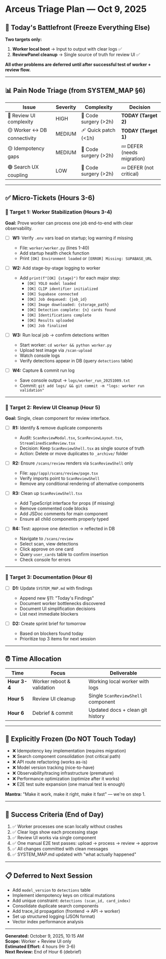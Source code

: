 # Arceus Triage Plan — Oct 9, 2025

## 🎯 Today's Battlefront (Freeze Everything Else)

**Two targets only:**
1. **Worker local boot** → Input to output with clear logs ✅
2. **ReviewPanel cleanup** → Single source of truth for review UI ✅

**All other problems are deferred until after successful test of worker + review flow.**

---

## 📊 Pain Node Triage (from SYSTEM_MAP §6)

| Issue | Severity | Complexity | Decision |
|-------|----------|------------|----------|
| 🔴 Review UI complexity | HIGH | 🧱 Code surgery (>2h) | **TODAY (Target 2)** |
| 🟡 Worker ↔ DB connectivity | MEDIUM | 🩹 Quick patch (<1h) | **TODAY (Target 1)** |
| 🟡 Idempotency gaps | MEDIUM | 🧱 Code surgery (>2h) | 💤 DEFER (needs migration) |
| 🟢 Search UX coupling | LOW | 🧱 Code surgery (>2h) | 💤 DEFER (not critical) |

---

## ✅ Micro-Tickets (Hours 3-6)

### 🎯 Target 1: Worker Stabilization (Hours 3-4)

**Goal:** Prove worker can process one job end-to-end with clear observability.

- [ ] **W1:** Verify `.env` vars load on startup; log warning if missing
  - File: `worker/worker.py` (lines 1-40)
  - Add startup health check function
  - Print `[OK] Environment loaded` or `[ERROR] Missing: SUPABASE_URL`

- [ ] **W2:** Add stage-by-stage logging to worker
  - Add `print(f"[OK] {stage}")` for each major step:
    - `[OK] YOLO model loaded`
    - `[OK] CLIP identifier initialized`
    - `[OK] Supabase connected`
    - `[OK] Job dequeued: {job_id}`
    - `[OK] Image downloaded: {storage_path}`
    - `[OK] Detection complete: {n} cards found`
    - `[OK] Identifications complete`
    - `[OK] Results uploaded`
    - `[OK] Job finalized`

- [ ] **W3:** Run local job → confirm detections written
  - Start worker: `cd worker && python worker.py`
  - Upload test image via `/scan-upload`
  - Watch console logs
  - Verify detections appear in DB (query `detections` table)

- [ ] **W4:** Capture & commit run log
  - Save console output → `logs/worker_run_20251009.txt`
  - Commit: `git add logs/ && git commit -m "logs: worker run validation"`

---

### 🎨 Target 2: Review UI Cleanup (Hour 5)

**Goal:** Single, clean component for review interface.

- [ ] **R1:** Identify & remove duplicate components
  - Audit: `ScanReviewModal.tsx`, `ScanReviewLayout.tsx`, `StreamlinedScanReview.tsx`
  - Decision: Keep `ScanReviewShell.tsx` as single source of truth
  - Action: Delete or move duplicates to `_archive/` folder

- [ ] **R2:** Ensure `/scans/review` renders via `ScanReviewShell` only
  - File: `app/(app)/scans/review/page.tsx`
  - Verify imports point to `ScanReviewShell`
  - Remove any conditional rendering of alternative components

- [ ] **R3:** Clean up `ScanReviewShell.tsx`
  - Add TypeScript interface for props (if missing)
  - Remove commented code blocks
  - Add JSDoc comments for main component
  - Ensure all child components properly typed

- [ ] **R4:** Test: approve one detection → reflected in DB
  - Navigate to `/scans/review`
  - Select scan, view detections
  - Click approve on one card
  - Query `user_cards` table to confirm insertion
  - Check console for errors

---

### 📝 Target 3: Documentation (Hour 6)

- [ ] **D1:** Update `SYSTEM_MAP.md` with findings
  - Append new §11: "Today's Findings"
  - Document worker bottlenecks discovered
  - Document UI simplification decisions
  - List next immediate blockers

- [ ] **D2:** Create sprint brief for tomorrow
  - Based on blockers found today
  - Prioritize top 3 items for next session

---

## ⏰ Time Allocation

| Time | Focus | Deliverable |
|------|-------|-------------|
| **Hour 3-4** | Worker reboot & validation | Working local worker with logs |
| **Hour 5** | Review UI cleanup | Single `ScanReviewShell` component |
| **Hour 6** | Debrief & commit | Updated docs + clean git history |

---

## 🚫 Explicitly Frozen (Do NOT Touch Today)

- ❌ Idempotency key implementation (requires migration)
- ❌ Search component consolidation (not critical path)
- ❌ API route refactoring (works as-is)
- ❌ Model version tracking (nice-to-have)
- ❌ Observability/tracing infrastructure (premature)
- ❌ Performance optimization (optimize after it works)
- ❌ E2E test suite expansion (one manual test is enough)

**Mantra:** "Make it work, make it right, make it fast" — we're on step 1.

---

## 🎯 Success Criteria (End of Day)

1. ✅ Worker processes one scan locally without crashes
2. ✅ Clear logs show each processing stage
3. ✅ Review UI works via single component
4. ✅ One manual E2E test passes: upload → process → review → approve
5. ✅ All changes committed with clean messages
6. ✅ SYSTEM_MAP.md updated with "what actually happened"

---

## 📋 Deferred to Next Session

- Add `model_version` to `detections` table
- Implement idempotency keys on critical mutations
- Add unique constraint: `detections (scan_id, card_index)`
- Consolidate duplicate search components
- Add trace_id propagation (frontend → API → worker)
- Set up structured logging (JSON format)
- Vector index performance analysis

---

**Generated:** October 9, 2025, 10:15 AM  
**Scope:** Worker + Review UI only  
**Estimated Effort:** 4 hours (Hr 3-6)  
**Next Review:** End of Hour 6 (debrief)


